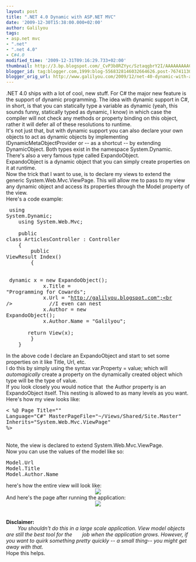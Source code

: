 ```yaml
---
layout: post
title: ".NET 4.0 Dynamic with ASP.NET MVC"
date: '2009-12-30T15:38:00.000+02:00'
author: Galilyou
tags:
- asp.net mvc
- ".net"
- ".net 4.0"
- C#4.0
modified_time: '2009-12-31T09:16:29.733+02:00'
thumbnail: http://3.bp.blogspot.com/_CvP3b8RZYyc/SztaqgbrY2I/AAAAAAAAACk/HKbaG2G_RZ0/s72-c/view.png
blogger_id: tag:blogger.com,1999:blog-5568328146032664626.post-7674113031753818092
blogger_orig_url: http://www.galilyou.com/2009/12/net-40-dynamic-with-aspnet-mvc.html
---
```


.NET 4.0 ships with a lot of cool, new stuff. For C# the major new feature is the support of dynamic programming. The idea with dynamic support in C#, in short, is that you can statically type a variable as dynamic (yeah, this sounds funny, statically typed as dynamic, I know) in which case the compiler will not check any methods or property binding on this object, rather it will defer all of these resolutions to runtime.<br />It's not just that, but with dynamic support you can also declare your own objects to act as dynamic objects by implementing IDynamicMetaObjectProvider or -- as a shortcut -- by extending DynamicObject. Both types exist in the namespace System.Dynamic.<br />There's also a very famous type called ExpandoObject.<br />ExpandoObject is a dynamic object that you can simply create properties on it at runtime.<br />Now the trick that I want to use, is to declare my views to extend the generic System.Web.Mvc.ViewPage<dynamic>. This will allow me to pass to my view any dynamic object and access its properties through the Model property of the view.&nbsp;</dynamic><br />Here's a code example:<br /><pre class="csharp" name="code">&nbsp;using System.Dynamic;<br />&nbsp;&nbsp; &nbsp;using System.Web.Mvc;<br /><br />&nbsp;&nbsp; &nbsp;public class ArticlesController : Controller<br />&nbsp;&nbsp; &nbsp;{<br />&nbsp;&nbsp; &nbsp; &nbsp; &nbsp;public ViewResult Index()<br />&nbsp;&nbsp; &nbsp; &nbsp; &nbsp;{<br />&nbsp;&nbsp; &nbsp; &nbsp; &nbsp; &nbsp; <br />&nbsp;&nbsp; &nbsp; &nbsp; &nbsp; &nbsp; &nbsp;dynamic x = new ExpandoObject();<br />&nbsp;&nbsp; &nbsp; &nbsp; &nbsp; &nbsp; &nbsp;x.Title = "Programming for Cowards";<br />&nbsp;&nbsp; &nbsp; &nbsp; &nbsp; &nbsp; &nbsp;x.Url = "http://galilyou.blogspot.com";<br />&nbsp;&nbsp; &nbsp; &nbsp; &nbsp; &nbsp; &nbsp;//I even can nest<br />&nbsp;&nbsp; &nbsp; &nbsp; &nbsp; &nbsp; &nbsp;x.Author = new ExpandoObject();<br />&nbsp;&nbsp; &nbsp; &nbsp; &nbsp; &nbsp; &nbsp;x.Author.Name = "Galilyou";<br />&nbsp;&nbsp; &nbsp; &nbsp; &nbsp; &nbsp; &nbsp;return View(x);<br />&nbsp;&nbsp; &nbsp; &nbsp; &nbsp;}<br />&nbsp;&nbsp; &nbsp;}<br /></pre>In the above code I declare an ExpandoObject and start to set some properties on it like Title, Url, etc.<br />I do this by simply using the syntax var.Property = value; which will <i>automagically </i>create a property on the dynamically created object which type will be the type of value.<br />If you look closely you would notice that &nbsp;the Author property is an ExpandoObject itself. This nesting is allowed to as many levels as you want.<br />Here's how my view looks like:<br /><pre class="html" name="code">&lt; %@ Page Title="" Language="C#" MasterPageFile="~/Views/Shared/Site.Master" Inherits="System.Web.Mvc.ViewPage<dynamic>" %&gt;<br /></dynamic></pre><div><br />Note, the view is declared to extend System.Web.Mvc.ViewPage<dynamic>.&nbsp;</dynamic><br /></div><div>Now you can use the values of the model like so:<br /><pre class="csharp" name="code">Model.Url<br />Model.Title<br />Model.Author.Name<br /></pre>here's how the entire view will look like: <br /><div class="separator" style="clear: both; text-align: center;"><a href="http://3.bp.blogspot.com/_CvP3b8RZYyc/SztaqgbrY2I/AAAAAAAAACk/HKbaG2G_RZ0/s1600-h/view.png" imageanchor="1" style="margin-left: 1em; margin-right: 1em;"><img border="0" src="http://3.bp.blogspot.com/_CvP3b8RZYyc/SztaqgbrY2I/AAAAAAAAACk/HKbaG2G_RZ0/s640/view.png" /></a><br /></div>And here's the page after running the application:<br /><div class="separator" style="clear: both; text-align: center;"><a href="http://1.bp.blogspot.com/_CvP3b8RZYyc/Szta0sl1MII/AAAAAAAAACs/ewxzqACj-CY/s1600-h/Untitled.png" imageanchor="1" style="margin-left: 1em; margin-right: 1em;"><img border="0" src="http://1.bp.blogspot.com/_CvP3b8RZYyc/Szta0sl1MII/AAAAAAAAACs/ewxzqACj-CY/s640/Untitled.png" /></a><br /></div><br /><br /><b>Disclaimer:&nbsp;</b><br /><i>&nbsp;&nbsp; &nbsp; &nbsp; &nbsp;You shouldn't do this in a large scale application. View model objects are still the best tool for the &nbsp; &nbsp; &nbsp; job when the application grows. However, if you want to quirk something pretty quickly -- a small thing-- you might get away with that.</i><br /></div><div>Hope this helps.<br /></div>